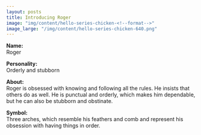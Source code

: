 ```yaml
---
layout: posts
title: Introducing Roger
image: "img/content/hello-series-chicken-<!--format-->"
image_large: "/img/content/hello-series-chicken-640.png"
---
```


**Name:**<br>
Roger

**Personality:**<br>
Orderly and stubborn

**About:**<br>
Roger is obsessed with knowing and following all the rules.
He insists that others do as well.
He is punctual and orderly, which makes him dependable, 
but he can also be stubborn and obstinate.

**Symbol:**<br>
Three arches, which resemble his feathers and comb and represent his obsession with having things in order.